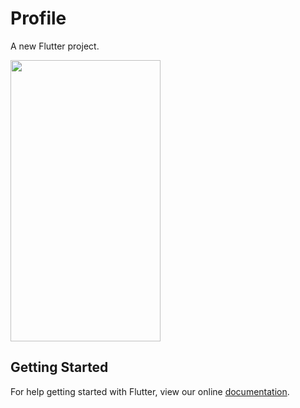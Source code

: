# Profile

A new Flutter project.

<img src="https://github.com/tomialagbe/flutter_ui_challenges/tree/master/profile/profile_screen.png" width="240" height="450">

## Getting Started

For help getting started with Flutter, view our online
[documentation](https://flutter.io/).
